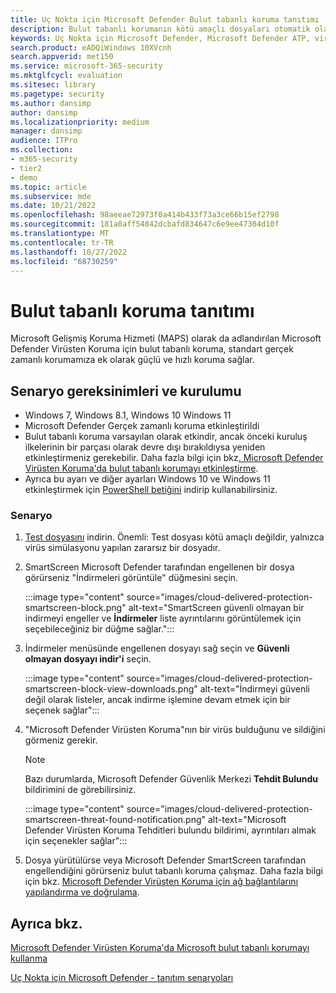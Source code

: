 ```yaml
---
title: Uç Nokta için Microsoft Defender Bulut tabanlı koruma tanıtımı
description: Bulut tabanlı korumanın kötü amaçlı dosyaları otomatik olarak nasıl algılayıp silebileceğini görün.
keywords: Uç Nokta için Microsoft Defender, Microsoft Defender ATP, virüs koruması, virüs algılama, virüs silme,
search.product: eADQiWindows 10XVcnh
search.appverid: met150
ms.service: microsoft-365-security
ms.mktglfcycl: evaluation
ms.sitesec: library
ms.pagetype: security
ms.author: dansimp
author: dansimp
ms.localizationpriority: medium
manager: dansimp
audience: ITPro
ms.collection:
- m365-security
- tier2
- demo
ms.topic: article
ms.subservice: mde
ms.date: 10/21/2022
ms.openlocfilehash: 98aeeae72973f0a414b433f73a3ce66b15ef2798
ms.sourcegitcommit: 181a0aff54842dcbafd834647c6e9ee47304d10f
ms.translationtype: MT
ms.contentlocale: tr-TR
ms.lasthandoff: 10/27/2022
ms.locfileid: "68730259"
---
```

# <a name="cloud-delivered-protection-demonstration"></a>Bulut tabanlı koruma tanıtımı

Microsoft Gelişmiş Koruma Hizmeti (MAPS) olarak da adlandırılan Microsoft Defender Virüsten Koruma için bulut tabanlı koruma, standart gerçek zamanlı korumamıza ek olarak güçlü ve hızlı koruma sağlar.

## <a name="scenario-requirements-and-setup"></a>Senaryo gereksinimleri ve kurulumu

- Windows 7, Windows 8.1, Windows 10 Windows 11
- Microsoft Defender Gerçek zamanlı koruma etkinleştirildi
- Bulut tabanlı koruma varsayılan olarak etkindir, ancak önceki kuruluş ilkelerinin bir parçası olarak devre dışı bırakıldıysa yeniden etkinleştirmeniz gerekebilir. Daha fazla bilgi için bkz[. Microsoft Defender Virüsten Koruma'da bulut tabanlı korumayı etkinleştirme](/windows/threat-protection/windows-defender-antivirus/enable-cloud-protection-windows-defender-antivirus?ocid=wd-av-demo-cloud-middle).
- Ayrıca bu ayarı ve diğer ayarları Windows 10 ve Windows 11 etkinleştirmek için [PowerShell betiğini](https://www.powershellgallery.com/packages/WindowsDefender_InternalEvaluationSettings/) indirip kullanabilirsiniz.

### <a name="scenario"></a>Senaryo

1. [Test dosyasını](https://aka.ms/ioavtest) indirin. Önemli: Test dosyası kötü amaçlı değildir, yalnızca virüs simülasyonu yapılan zararsız bir dosyadır.

2. SmartScreen Microsoft Defender tarafından engellenen bir dosya görürseniz "İndirmeleri görüntüle" düğmesini seçin.

   :::image type="content" source="images/cloud-delivered-protection-smartscreen-block.png" alt-text="SmartScreen güvenli olmayan bir indirmeyi engeller ve **İndirmeler** liste ayrıntılarını görüntülemek için seçebileceğiniz bir düğme sağlar.":::

3. İndirmeler menüsünde engellenen dosyayı sağ seçin ve **Güvenli olmayan dosyayı indir'i** seçin.

   :::image type="content" source="images/cloud-delivered-protection-smartscreen-block-view-downloads.png" alt-text="İndirmeyi güvenli değil olarak listeler, ancak indirme işlemine devam etmek için bir seçenek sağlar":::

4. "Microsoft Defender Virüsten Koruma"nın bir virüs bulduğunu ve sildiğini görmeniz gerekir.

   > [!NOTE]
   >
   > Bazı durumlarda, Microsoft Defender Güvenlik Merkezi **Tehdit Bulundu** bildirimini de görebilirsiniz.

   :::image type="content" source="images/cloud-delivered-protection-smartscreen-threat-found-notification.png" alt-text="Microsoft Defender Virüsten Koruma Tehditleri bulundu bildirimi, ayrıntıları almak için seçenekler sağlar":::

5. Dosya yürütülürse veya Microsoft Defender SmartScreen tarafından engellendiğini görürseniz bulut tabanlı koruma çalışmaz. Daha fazla bilgi için bkz. [Microsoft Defender Virüsten Koruma için ağ bağlantılarını yapılandırma ve doğrulama](/windows/threat-protection/windows-defender-antivirus/configure-network-connections-windows-defender-antivirus?ocid=wd-av-demo-cloud-middle).

## <a name="see-also"></a>Ayrıca bkz.

[Microsoft Defender Virüsten Koruma'da Microsoft bulut tabanlı korumayı kullanma](/windows/threat-protection/windows-defender-antivirus/utilize-microsoft-cloud-protection-windows-defender-antivirus?ocid=wd-av-demo-cloud-bottom)

[Uç Nokta için Microsoft Defender - tanıtım senaryoları](defender-endpoint-demonstrations.md)
